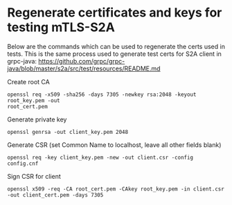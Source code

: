 # Regenerate certificates and keys for testing mTLS-S2A
Below are the commands which can be used to regenerate the certs used in tests. This is the same process
used to generate test certs for S2A client in grpc-java: https://github.com/grpc/grpc-java/blob/master/s2a/src/test/resources/README.md

Create root CA

```
openssl req -x509 -sha256 -days 7305 -newkey rsa:2048 -keyout root_key.pem -out
root_cert.pem
```

Generate private key

```
openssl genrsa -out client_key.pem 2048
```

Generate CSR (set Common Name to localhost, leave all
other fields blank)

```
openssl req -key client_key.pem -new -out client.csr -config config.cnf
```

Sign CSR for client

```
openssl x509 -req -CA root_cert.pem -CAkey root_key.pem -in client.csr -out client_cert.pem -days 7305
```